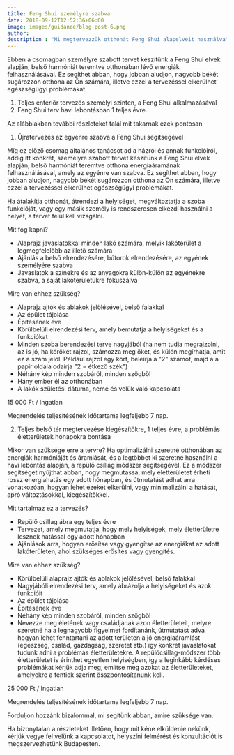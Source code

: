 ```yaml
---
title: Feng Shui személyre szabva
date: 2018-09-12T12:52:36+06:00
image: images/guidance/blog-post-6.png
author: 
description : "Mi megtervezzük otthonát Feng Shui alapelveit használva"
---
```


Ebben a csomagban személyre szabott tervet készítünk a Feng Shui elvek alapján, belső harmóniát teremtve otthonában lévő energiák felhasználásával. Ez segíthet abban, hogy jobban aludjon, nagyobb békét sugározzon otthona az Ön számára, illetve ezzel a tervezéssel elkerülhet egészségügyi problémákat.


1. Teljes enteriőr tervezés személyi szinten, a Feng Shui alkalmazásával
2. Feng Shui terv havi lebontásban 1 teljes évre.

Az alábbiakban további részleteket talál mit takarnak ezek pontosan

1. Újratervezés az egyénre szabva a Feng Shui segítségével

Míg ez előző csomag általános tanácsot ad a házról és annak funkcióiról, addig itt konkrét, személyre szabott tervet készítünk a Feng Shui elvek alapján, belső harmóniát teremtve otthona energiaáramának felhasználásával, amely az egyénre van szabva. Ez segíthet abban, hogy jobban aludjon, nagyobb békét sugározzon otthona az Ön számára, illetve ezzel a tervezéssel elkerülhet egészségügyi problémákat.

Ha átalakítja otthonát, átrendezi a helyiséget, megváltoztatja a szoba funkcióját, vagy egy másik személy is rendszeresen elkezdi használni a helyet, a tervet felül kell vizsgálni. 

Mit fog kapni?
- Alaprajz javaslatokkal minden lakó számára, melyik lakóterület a legmegfelelőbb az illető számára
- Ajánlás a belső elrendezésére, bútorok elrendezésére, az egyének személyére szabva
- Javaslatok a színekre és az anyagokra külön-külön az egyénekre szabva, a saját lakóterületükre fókuszálva


Mire van ehhez szükség?
- Alaprajz ajtók és ablakok jelölésével, belső falakkal
- Az épület tájolása
- Építésének éve
- Körülbelüli elrendezési terv, amely bemutatja a helyiségeket és a funkciókat
- Minden szoba berendezési terve nagyjából (ha nem tudja megrajzolni, az is jó, ha köröket rajzol, számozza meg őket, és külön megírhatja, amit ez a szám jelöl. Például rajzol egy kört, beleírja a "2" számot, majd a a papír oldala odaírja "2 = étkező szék")
- Néhány kép minden szobáról, minden szögből
- Hány ember él az otthonában
- A lakók születési dátuma, neme és velük való kapcsolata

15 000 Ft / Ingatlan

Megrendelés teljesítésének időtartama legfeljebb 7 nap.

2. Teljes belső tér megtervezése kiegészítőkre, 1 teljes évre, a problémás életterületek hónapokra bontása

Mikor van szüksége erre a tervre?
Ha optimalizálni szeretné otthonában az energiák harmóniáját és áramlását, és a legtöbbet ki szeretné használni a havi lebontás alapján, a repülő csillag módszer segítségével.
Ez a módszer segítséget nyújthat abban, hogy megmutassa, mely életterületet érheti rossz energiahatás egy adott hónapban, és útmutatást adhat arra vonatkozóan, hogyan lehet ezeket elkerülni, vagy minimalizálni a hatását, apró változtásokkal, kiegészítőkkel.

Mit tartalmaz ez a tervezés?
- Repülő csillag ábra egy teljes évre
- Tervezet, amely megmutatja, hogy mely helyiségek, mely életterületre lesznek hatással egy adott hónapban
- Ajánlások arra, hogyan erősítse vagy gyengítse az energiákat az adott lakóterületen, ahol szükséges erősítés vagy gyengítés.

Mire van ehhez szükség?
- Körülbelüli alaprajz ajtók és ablakok jelölésével, belső falakkal
- Nagyjábóli elrendezési terv, amely ábrázolja a helyiségeket és azok funkcióit
- Az épület tájolása
- Építésének éve
- Néhány kép minden szobáról, minden szögből
- Nevezze meg életének vagy családjának azon életterületeit, melyre szeretné ha a legnagyobb figyelmet fordítanánk, útmutatást adva hogyan lehet fenntartani az adott területen a jó energiaáramlást (egészség, család, gazdagság, szeretet stb.) így konkrét javaslatokat tudunk adni a problémás életterületekre. A repülőcsillag-módszer több életterületet is érinthet egyetlen helyiségben, így a leginkább kérdéses problémákat kérjük adja meg, említse meg azokat az életterületeket, amelyekre a fentiek szerint összpontosítanunk kell.

25 000 Ft / Ingatlan

Megrendelés teljesítésének időtartama legfeljebb 7 nap.

Forduljon hozzánk bizalommal, mi segítünk abban, amire szüksége van.

Ha bizonytalan a részleteket illetően, hogy mit kéne elküldenie nekünk, kérjük vegye fel velünk a kapcsolatot, helyszíni felmérést és konzultációt is megszervezhetünk Budapesten.
